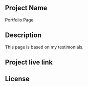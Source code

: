 ## Project Name
Portfolio Page

## Description
This page is based on my testimonials.

<!-- ## Author
* Imelda Wade -->

<!-- ## Technologies used
* HTML
* CSS -->

## Project live link


## License